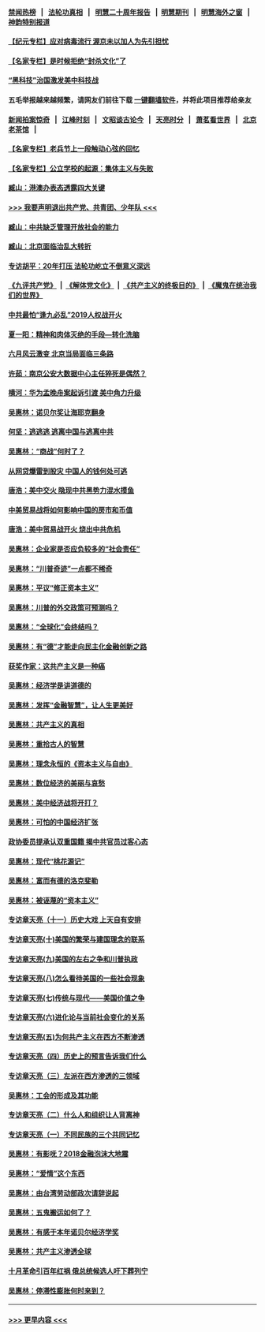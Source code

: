 #### [禁闻热榜](热点新闻.md?=0)  &nbsp;&nbsp;|&nbsp;&nbsp; [法轮功真相](https://github.com/gfw-breaker/truth/blob/master/README.md?=0) &nbsp;&nbsp;|&nbsp;&nbsp; [明慧二十周年报告](https://github.com/gfw-breaker/mh-reports/blob/master/README.md?=0) &nbsp;&nbsp;|&nbsp;&nbsp;[明慧期刊](https://github.com/gfw-breaker/mh-qikan) &nbsp;&nbsp;|&nbsp;&nbsp; [明慧海外之窗](https://github.com/gfw-breaker/mh-news/blob/master/README.md?=0) &nbsp;&nbsp;|&nbsp;&nbsp; [神韵特别报道](https://github.com/gfw-breaker/mh-news/blob/master/shenyun.md?=0)
#### [【纪元专栏】应对病毒流行 渥京未以加人为先引担忧](../pages/nsc423/n11875714.md?t=03090531) 
#### [【名家专栏】是时候拒绝“封杀文化”了](../pages/nsc423/n11814093.md?t=03090531) 
#### [“黑科技”治国激发美中科技战](../pages/nsc423/n11638056.md?t=03090531) 
#### 五毛举报越来越频繁，请网友们前往下载 [一键翻墙软件](https://github.com/gfw-breaker/ssr-accounts)，并将此项目推荐给亲友
#### [新闻拍案惊奇](https://github.com/gfw-breaker/banned-news/blob/master/pages/link4.md) &nbsp;&nbsp;|&nbsp;&nbsp; [江峰时刻](https://github.com/gfw-breaker/banned-news/blob/master/pages/link4.md) &nbsp;&nbsp;|&nbsp;&nbsp; [文昭谈古论今](https://github.com/gfw-breaker/banned-news/blob/master/pages/link4.md) &nbsp;&nbsp;|&nbsp;&nbsp; [天亮时分](https://github.com/gfw-breaker/banned-news/blob/master/pages/link4.md) &nbsp;&nbsp;|&nbsp;&nbsp; [萧茗看世界](https://github.com/gfw-breaker/banned-news/blob/master/pages/link4.md) &nbsp;&nbsp;|&nbsp;&nbsp; [北京老茶馆](https://github.com/gfw-breaker/banned-news/blob/master/pages/link4.md) &nbsp;&nbsp;|&nbsp;&nbsp; 
#### [【名家专栏】老兵节上一段触动心弦的回忆](../pages/nsc423/n11646016.md?t=03090531) 
#### [【名家专栏】公立学校的起源：集体主义与失败](../pages/nsc423/n11601833.md?t=03090531) 
#### [臧山：港澳办表态透露四大关键](../pages/nsc423/n11421628.md?t=03090531) 
#### [>>> 我要声明退出共产党、共青团、少年队 <<<](https://github.com/begood0513/goodnews/blob/master/quit/letter.md) 
#### [臧山：中共缺乏管理开放社会的能力](../pages/nsc423/n11407457.md?t=03090531) 
#### [臧山：北京面临治乱大转折](../pages/nsc423/n11406895.md?t=03090531) 
#### [专访胡平：20年打压 法轮功屹立不倒意义深远](../pages/nsc423/n11398800.md?t=03090531) 
#### [《九评共产党》](https://github.com/begood0513/9ping.md/blob/master/README.md) &nbsp;|&nbsp; [《解体党文化》](../../../../jtdwh.md/blob/master/README.md)  &nbsp;|&nbsp; [《共产主义的终极目的》](../../../../gczydzjmd.md/blob/master/README.md) &nbsp;|&nbsp; [《魔鬼在统治我们的世界》](../../../../mgztzwmdsj.md/blob/master/README.md) 
#### [中共最怕“逢九必乱”2019人权战开火](../pages/nsc423/n11385248.md?t=03090531) 
#### [夏一阳：精神和肉体灭绝的手段—转化洗脑](../pages/nsc423/n11368250.md?t=03090531) 
#### [六月风云激变 北京当局面临三条路](../pages/nsc423/n11313668.md?t=03090531) 
#### [许茹：南京公安大数据中心主任猝死是偶然？](../pages/nsc423/n11064744.md?t=03090531) 
#### [横河：华为孟晚舟案起诉引渡 美中角力升级](../pages/nsc423/n11027230.md?t=03090531) 
#### [吴惠林：诺贝尔奖让海耶克翻身](../pages/nsc423/n10890049.md?t=03090531) 
#### [何坚：逃逃逃 逃离中国与逃离中共](../pages/nsc423/n10592891.md?t=03090531) 
#### [吴惠林：“商战”何时了？](../pages/nsc423/n10573558.md?t=03090531) 
#### [从网贷爆雷到股灾 中国人的钱何处可逃](../pages/nsc423/n10572800.md?t=03090531) 
#### [唐浩：美中交火 隐现中共黑势力混水摸鱼](../pages/nsc423/n10544040.md?t=03090531) 
#### [中美贸易战将如何影响中国的房市和币值](../pages/nsc423/n10543697.md?t=03090531) 
#### [唐浩：美中贸易战开火 烧出中共危机](../pages/nsc423/n10540126.md?t=03090531) 
#### [吴惠林：企业家是否应负较多的“社会责任”](../pages/nsc423/n10535022.md?t=03090531) 
#### [吴惠林：“川普奇迹”一点都不稀奇](../pages/nsc423/n10512808.md?t=03090531) 
#### [吴惠林：平议“修正资本主义”](../pages/nsc423/n10495724.md?t=03090531) 
#### [吴惠林：川普的外交政策可预测吗？](../pages/nsc423/n10462387.md?t=03090531) 
#### [吴惠林：“全球化”会终结吗？](../pages/nsc423/n10452838.md?t=03090531) 
#### [吴惠林：有“德”才能走向民主化金融创新之路](../pages/nsc423/n10432292.md?t=03090531) 
#### [获奖作家：这共产主义是一种癌](../pages/nsc423/n10431541.md?t=03090531) 
#### [吴惠林：经济学是讲道德的](../pages/nsc423/n10398014.md?t=03090531) 
#### [吴惠林：发挥“金融智慧”，让人生更美好](../pages/nsc423/n10375019.md?t=03090531) 
#### [吴惠林：共产主义的真相](../pages/nsc423/n10351394.md?t=03090531) 
#### [吴惠林：重拾古人的智慧](../pages/nsc423/n10337691.md?t=03090531) 
#### [吴惠林：理念永恒的《资本主义与自由》](../pages/nsc423/n10316274.md?t=03090531) 
#### [吴惠林：数位经济的美丽与哀愁](../pages/nsc423/n10292946.md?t=03090531) 
#### [吴惠林：美中经济战将开打？](../pages/nsc423/n10258825.md?t=03090531) 
#### [吴惠林：可怕的中国经济扩张](../pages/nsc423/n10219147.md?t=03090531) 
#### [政协委员提承认双重国籍 揭中共官员过客心态](../pages/nsc423/n10208809.md?t=03090531) 
#### [吴惠林：现代“桃花源记”](../pages/nsc423/n10185234.md?t=03090531) 
#### [吴惠林：富而有德的洛克斐勒](../pages/nsc423/n10142264.md?t=03090531) 
#### [吴惠林：被诬蔑的“资本主义”](../pages/nsc423/n10124816.md?t=03090531) 
#### [专访章天亮（十一）历史大戏 上天自有安排](../pages/nsc423/n10094905.md?t=03090531) 
#### [专访章天亮(十)美国的繁荣与建国理念的联系](../pages/nsc423/n10094899.md?t=03090531) 
#### [专访章天亮(九)美国的左右之争和川普执政](../pages/nsc423/n10094889.md?t=03090531) 
#### [专访章天亮(八)怎么看待美国的一些社会现象](../pages/nsc423/n10094857.md?t=03090531) 
#### [专访章天亮(七)传统与现代——美国价值之争](../pages/nsc423/n10093140.md?t=03090531) 
#### [专访章天亮(六)进化论与当前社会变化的关系](../pages/nsc423/n10092036.md?t=03090531) 
#### [专访章天亮(五)为何共产主义在西方不断渗透](../pages/nsc423/n10083620.md?t=03090531) 
#### [专访章天亮（四）历史上的预言告诉我们什么](../pages/nsc423/n10083606.md?t=03090531) 
#### [专访章天亮（三）左派在西方渗透的三领域](../pages/nsc423/n10081115.md?t=03090531) 
#### [吴惠林：工会的形成及其功能](../pages/nsc423/n10080633.md?t=03090531) 
#### [专访章天亮（二）什么人和组织让人背离神](../pages/nsc423/n10076637.md?t=03090531) 
#### [专访章天亮（一）不同民族的三个共同记忆](../pages/nsc423/n10074188.md?t=03090531) 
#### [吴惠林：有影呒？2018金融泡沫大地震](../pages/nsc423/n10040534.md?t=03090531) 
#### [吴惠林：“爱情”这个东西](../pages/nsc423/n10019423.md?t=03090531) 
#### [吴惠林：由台湾劳动部政次请辞说起](../pages/nsc423/n9979679.md?t=03090531) 
#### [吴惠林：五鬼搬运如何了？](../pages/nsc423/n9925338.md?t=03090531) 
#### [吴惠林：有感于本年诺贝尔经济学奖](../pages/nsc423/n9871883.md?t=03090531) 
#### [吴惠林：共产主义渗透全球](../pages/nsc423/n9812748.md?t=03090531) 
#### [十月革命引百年红祸 俄总统候选人吁下葬列宁](../pages/nsc423/n9810182.md?t=03090531) 
#### [吴惠林：停滞性膨胀何时来到？](../pages/nsc423/n9764136.md?t=03090531) 

----
#### [ >>> 更早内容 <<< ](../indexes/nsc423-earlier.md)
